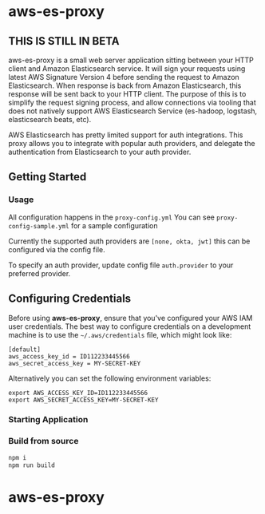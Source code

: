 # aws-es-proxy
## THIS IS STILL IN BETA
aws-es-proxy is a small web server application sitting between your HTTP client and Amazon Elasticsearch service. It will sign your requests using latest AWS Signature Version 4 before sending the request to Amazon Elasticsearch. When response is back from Amazon Elasticsearch, this response will be sent back to your HTTP client. The purpose of this is to simplify the request signing process, and allow connections via tooling that does not natively support AWS Elasticsearch Service (es-hadoop, logstash, elasticsearch beats, etc). 

AWS Elasticsearch has pretty limited support for auth integrations. This proxy allows you to integrate with popular auth providers, and delegate the authentication from Elasticsearch to your auth provider. 

## Getting Started

### Usage
All configuration happens in the `proxy-config.yml`
You can see `proxy-config-sample.yml` for a sample configuration

Currently the supported auth providers are `[none, okta, jwt]`
this can be configured via the config file. 

To specify an auth provider, update config file `auth.provider` to your preferred provider.

## Configuring Credentials

Before using **aws-es-proxy**, ensure that you've configured your AWS IAM user credentials. The best way to configure credentials on a development machine is to use the `~/.aws/credentials` file, which might look like:

```
[default]
aws_access_key_id = ID112233445566
aws_secret_access_key = MY-SECRET-KEY
```

Alternatively you can set the following environment variables:

```
export AWS_ACCESS_KEY_ID=ID112233445566
export AWS_SECRET_ACCESS_KEY=MY-SECRET-KEY
```


### Starting Application 


### Build from source
```js
npm i 
npm run build
```


# aws-es-proxy
